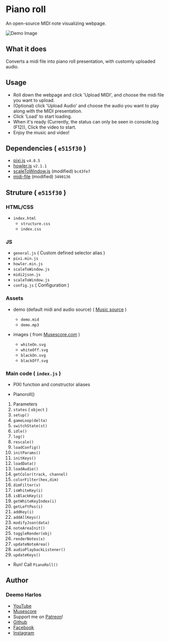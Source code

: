 # Piano roll

An open-source MIDI note visualizing webpage.

![Demo Image](https://DeemoHarlos.github.io/pianoroll/demo.png)

## What it does

Converts a midi file into piano roll presentation, with customly uploaded audio.

## Usage
* Roll down the webpage and click 'Upload MIDI', and choose the midi file you want to upload.
* (Optional) click 'Upload Audio' and choose the audio you want to play along with the MIDI presentation.
* Click 'Load' to start loading.
* When it's ready (Currently, the status can only be seen in console.log (F12)), Click the video to start.
* Enjoy the music and video!

## Dependencies ( `e515f30` )
* [pixi.js](http://www.pixijs.com/) `v4.8.5`
* [howler.js](https://howlerjs.com/) `v2.1.1`
* [scaleToWindow.js](https://github.com/kittykatattack/scaleToWindow) (modified) `bc43fe7`
* [midi-file](https://github.com/carter-thaxton/midi-file) (modified) `3490136`

## Struture ( `e515f30` )

### HTML/CSS
* `index.html`
	* `structure.css`
	* `index.css`

### JS
* `general.js` ( Custom defined selector alias )
* `pixi.min.js`
* `howler.min.js`
* `scaleToWindow.js`
* `midi2json.js`
* `scaleToWindow.js`
* `config.js` ( Configuration )

### Assets
* demo (default midi and audio source) ( [Music source](https://www.youtube.com/watch?v=BGzIIVYzUkY) )
	* `demo.mid`
	* `demo.mp3`

* images ( from [Musescore.com](https://musescore.com) )
	* `whiteOn.svg`
	* `whiteOff.svg`
	* `blackOn.svg`
	* `blackOff.svg`

### Main code ( `index.js` )
* PIXI function and constructor aliases

* Pianoroll()
1. Parameters
2. `states` ( `object` )
3. `setup()`
4. `gameLoop(delta)`
5. `switchState(st)`
6. `idle()`
7. `log()`
8. `rescale()`
9. `loadConfig()`
10. `initParams()`
11. `initKeys()`
12. `loadData()`
13. `loadAudio()`
14. `getColor(track, channel)`
15. `colorFilter(hex,dim)`
16. `dimFilter(v)`
17. `isWhiteKey(i)`
18. `isBlackKey(i)`
19. `getWhiteKeyIndex(i)`
20. `getLeftPos(i)`
21. `addKey(i)`
22. `addAllKeys()`
23. `modifyJson(data)`
24. `noteAreaInit()`
25. `toggleRender(obj)`
26. `renderNotes(x)`
27. `updateNoteArea()`
28. `audioPlaybackListener() `
29. `updateKeys()`

* Run! Call `PianoRoll()`

## Author
### Deemo Harlos
* [YouTube](https://youtube.com/c/deemoharlos)
* [Musescore](https://musescore.com/deemo_harlos)
* Support me on [Patreon](https://patreon.com/DeemoHarlos)!
* [Github](https://github.com/DeemoHarlos)
* [Facebook](https://facebook.com/deemoharlos.music/)
* [Instagram](https://instagram.com/deemo_harlos/)
